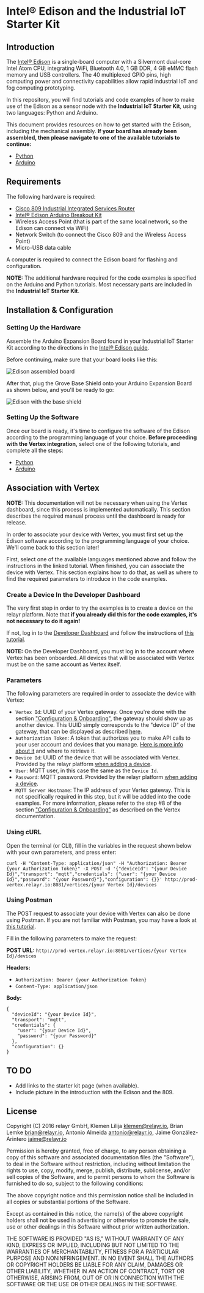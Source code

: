 # Intel® Edison and the Industrial IoT Starter Kit

## Introduction

The [Intel® Edison](http://www.intel.com/content/www/us/en/do-it-yourself/edison.html) is a single-board computer with a Silvermont dual-core Intel Atom CPU, integrating WiFi, Bluetooth 4.0, 1 GB DDR, 4 GB eMMC flash memory and USB controllers. The 40 multiplexed GPIO pins, high computing power and connectivity capabilities allow rapid industrial IoT and fog computing prototyping.

In this repository, you will find tutorials and code examples of how to make use of the Edison as a sensor node with the **Industrial IoT Starter Kit**, using two languages: Python and Arduino.

This document provides resources on how to get started with the Edison, including the mechanical assembly. **If your board has already been assembled,
then please navigate to one of the available tutorials to continue:**

-  [Python](./python/README_Industrial_IoT_Starter_Kit.md)
-  [Arduino](./arduino/README_Arduino_Industrial_IoT_Starter_Kit.md)

## Requirements

The following hardware is required:

- 	[Cisco 809 Industrial Integrated Services Router](http://www.cisco.com/c/en/us/products/routers/809-industrial-router/index.html)
-  [Intel® Edison Arduino Breakout Kit](https://www.arduino.cc/en/ArduinoCertified/IntelEdison#toc3)
-  Wireless Access Point (that is part of the same local network, so the Edison can connect via WiFi)
-  Network Switch (to connect the Cisco 809 and the Wireless Access Point)
- Micro-USB data cable

A computer is required to connect the Edison board for flashing and configuration.

**NOTE:** The additional hardware required for the code examples is specified on the Arduino and Python tutorials. Most necessary parts are included in the **Industrial IoT Starter Kit**.

## Installation & Configuration

### Setting Up the Hardware

Assemble the Arduino Expansion Board found in your Industrial IoT Starter Kit according to the directions in the [Intel® Edison guide](https://software.intel.com/en-us/node/628221).

Before continuing, make sure that your board looks like this:

![Edison assembled board](./assets/edison_assembled_board.jpg)

After that, plug the Grove Base Shield onto your Arduino Expansion Board as shown below, and you'll be ready to go:

![Edison with the base shield](./assets/edison_base_shield.jpg)

### Setting Up the Software

Once our board is ready, it's time to configure the software of the Edison according to the programming language of your choice. **Before proceeding with
the Vertex integration,** select one of the following tutorials, and complete all the steps:

-  [Python](./python/README_Industrial_IoT_Starter_Kit.md)
-  [Arduino](./arduino/README_Arduino_Industrial_IoT_Starter_Kit.md)

## Association with Vertex

**NOTE:** This documentation will not be necessary when using the Vertex dashboard, since this process is implemented automatically. This section describes the required manual process until the dashboard is ready for release.

In order to associate your device with Vertex, you must first set up the Edison software according to the programming language of your choice. We'll come back to this section later!

First, select one of the available languages mentioned above and follow the instructions in the linked tutorial. When finished, you can associate the
device with Vertex. This section explains how to do that, as well as where to find the required parameters to introduce in the code examples.

### Create a Device In the Developer Dashboard

The very first step in order to try the examples is to create a device on the relayr platform. Note that **if you already did this for the code examples, it's not necessary to do it again!**

If not, log in to the [Developer Dashboard](https://dev.relayr.io) and follow the instructions of [this tutorial](http://docs.relayr.io/getting-started/devices-guide/#introduction).

**NOTE:** On the Developer Dashboard, you must log in to the account where Vertex has been onboarded. All devices that will be associated with Vertex must be on the same account as Vertex itself.

### Parameters

The following parameters are required in order to associate the device with Vertex:

-  `Vertex Id`: UUID of your Vertex gateway. Once you're done with the section ["Configuration & Onboarding"](https://github.com/relayr/vertex/blob/master/docs/vertex_DSK_readme.md#configuration--onboarding), the gateway should show up as another device. This UUID simply corresponds to the "device ID" of the gateway, that can be displayed as described [here](http://docs.relayr.io/getting-started/devices-guide/#editing--deleting-a-device).
-  `Authorization Token`: A token that authorizes you to make API calls to your user account and devices that you manage. [Here is more info about it](http://docs.relayr.io/getting-started/account-creation/#user-id-and-authorization-token) and where to retrieve it.
-  `Device Id`: UUID of the device that will be associated with Vertex. Provided by the relayr platform [when adding a device](http://docs.relayr.io/getting-started/devices-guide/).
-  `User`: MQTT user, in this case the same as the `Device Id`.
-  `Password`: MQTT password. Provided by the relayr platform [when adding a device](http://docs.relayr.io/getting-started/devices-guide/).
-  `MQTT Server Hostname`: The IP address of your Vertex gateway. This is not specifically required in this step, but it will be added into the code examples. For more information, please refer to the step #8 of the section ["Configuration & Onboarding"](https://github.com/relayr/vertex/blob/master/docs/vertex_DSK_readme.md#configuration--onboarding) as described on the Vertex documentation.

### Using cURL

Open the terminal (or CLI), fill in the variables in the request shown below with your own parameters, and press enter:

```
curl -H "Content-Type: application/json" -H "Authorization: Bearer {your Authorization Token}" -X POST -d '{"deviceId": "{your Device Id}","transport": "mqtt","credentials": {"user": "{your Device Id}","password": "{your Password}"},"configuration": {}}' http://prod-vertex.relayr.io:8081/vertices/{your Vertex Id}/devices
```

### Using Postman

The POST request to associate your device with Vertex can also be done using Postman. If you are not familiar with Postman, you may have a look at [this
tutorial](https://www.getpostman.com/docs/requests).

Fill in the following parameters to make the request:

**POST URL:**
`http://prod-vertex.relayr.io:8081/vertices/{your Vertex Id}/devices`

**Headers:**

-  `Authorization: Bearer {your Authorization Token}`
-  `Content-Type: application/json`

**Body:**

```
{
  "deviceId": "{your Device Id}",
  "transport": "mqtt",
  "credentials": {
    "user": "{your Device Id}",
    "password": "{your Password}"
  },
  "configuration": {}
}

```

## TO DO

* Add links to the starter kit page (when available).
* Include picture in the introduction with the Edison and the 809.

## License

Copyright (C) 2016 relayr GmbH, Klemen Lilija <klemen@relayr.io>, Brian Lemke <brian@relayr.io>, Antonio Almeida <antonio@relayr.io>, Jaime González-Arintero <jaime@relayr.io>

Permission is hereby granted, free of charge, to any person obtaining a copy of this software and associated documentation files (the "Software"), to deal in the Software without restriction, including without limitation the rights to use, copy, modify, merge, publish, distribute, sublicense, and/or sell
copies of the Software, and to permit persons to whom the Software is furnished to do so, subject to the following conditions:

The above copyright notice and this permission notice shall be included in all copies or substantial portions of the Software.

Except as contained in this notice, the name(s) of the above copyright holders shall not be used in advertising or otherwise to promote the sale, use or
other dealings in this Software without prior written authorization.

THE SOFTWARE IS PROVIDED "AS IS," WITHOUT WARRANTY OF ANY KIND, EXPRESS OR IMPLIED, INCLUDING BUT NOT LIMITED TO THE WARRANTIES OF MERCHANTABILITY,
FITNESS FOR A PARTICULAR PURPOSE AND NONINFRINGEMENT.  IN NO EVENT SHALL THE AUTHORS OR COPYRIGHT HOLDERS BE LIABLE FOR ANY CLAIM, DAMAGES OR OTHER
LIABILITY, WHETHER IN AN ACTION OF CONTRACT, TORT OR OTHERWISE, ARISING FROM, OUT OF OR IN CONNECTION WITH THE SOFTWARE OR THE USE OR OTHER DEALINGS IN THE
SOFTWARE.